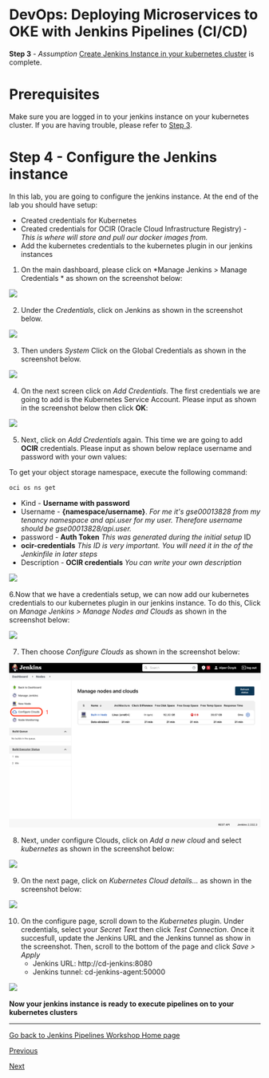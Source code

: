 # DevOps: Deploying Microservices to OKE with Jenkins Pipelines (CI/CD) #

**Step 3** - *Assumption* [Create Jenkins Instance in your kubernetes cluster](./jenkins.pipelines.OKE3.md) is complete.

# Prerequisites
Make sure you are logged in to your jenkins instance on your kubernetes cluster. If you are having trouble, please refer to [Step 3](./jenkins.pipelines.OKE3.md).

# Step 4 - Configure the Jenkins instance #
In this lab, you are going to configure the jenkins instance. At the end of the lab you should have setup:

+ Created credentials for Kubernetes
+ Created credentials for OCIR (Oracle Cloud Infrastructure Registry) - *This is where will store and pull our docker images from.*
+ Add the kubernetes credentials to the kubernetes plugin in our jenkins instances

1. On the main dashboard, please click on *Manage Jenkins > Manage Credentials * as shown on the screenshot below:

![](./images/jenkins-adding-creds-1.png)

2. Under the *Credentials*, click on Jenkins as shown in the screenshot below.

![](./images/jenkins-adding-creds-2.png)

3. Then unders *System* Click on the Global Credentials as shown in the screenshot below.

![](./images/jenkins-adding-creds-3.png)

4. On the next screen click on *Add Credentials*. The first credentials we are going to add is the Kubernetes Service Account. Please input as shown in the screenshot below then click **OK**:

![](./images/jenkins-adding-creds-kube-service-acc-1.png)

5. Next, click on *Add Credentials* again. This time we are going to add **OCIR** credentials. Please input as shown below replace username and password with your own values: 


To get your object storage namespace, execute the following command:
```sh
oci os ns get
```

+ Kind - **Username with password**
+ Username - **{namespace/username}**. *For me it's gse00013828 from my tenancy namespace and api.user for my user. Therefore username should be gse00013828/api.user.*
+ password - **Auth Token** *This was generated during the initial setup*
ID
+ **ocir-credentials** *This ID is very important. You will need it in the of the Jenkinfile in later steps*
+ Description - **OCIR credentials** *You can write your own description*

![](./images/jenkins-adding-creds-ocir-config-1.png)

6.Now that we have a credentials setup, we can now add our kubernetes credentials to our kubernetes plugin in our jenkins instance. To do this, Click on *Manage Jenkins > Manage Nodes and Clouds* as shown in the screenshot below:

![](./images/jenkins-adding-creds-to-kube-plugin-1.png)

7. Then choose *Configure Clouds* as shown in the screenshot below:

![](./images/jenkins-adding-creds-to-kube-plugin-2.png)

8. Next, under configure Clouds, click on *Add a new cloud* and select *kubernetes* as shown in the screenshot below:

![](./images/jenkins-adding-creds-to-kube-plugin-3.png)

9. On the next page, click on *Kubernetes Cloud details...* as shown in the screenshot below:

![](./images/jenkins-adding-creds-to-kube-plugin-4.png)

10. On the configure page, scroll down to the *Kubernetes* plugin. Under credentials, select your *Secret Text* then click *Test Connection*. Once it succesfull, update the Jenkins URL and the Jenkins tunnel as show in the screenshot. Then, scroll to the bottom of the page and click *Save > Apply*
    - Jenkins URL: http://cd-jenkins:8080
    - Jenkins tunnel: cd-jenkins-agent:50000

![](./images/jenkins-adding-creds-to-kube-plugin-5.png)

**Now your jenkins instance is ready to execute pipelines on to your kubernetes clusters**

---
[Go back to Jenkins Pipelines Workshop Home page](README.md)

[Previous](jenkins.pipelines.OKE3.md)

[Next](jenkins.pipelines.OKE5.md)



    
